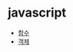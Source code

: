 # javascript

* [함수](https://github.com/itjeon/javascript/blob/main/doc_function.md)
* [객체](https://github.com/itjeon/javascript/blob/main/doc_object.md)
